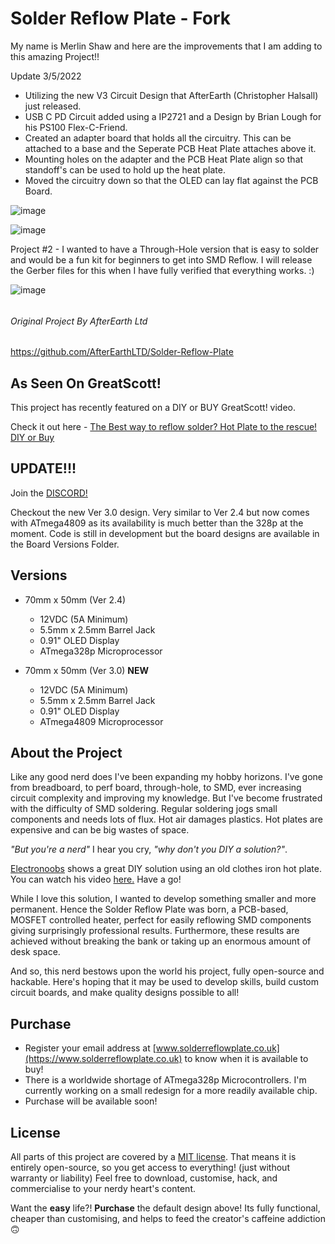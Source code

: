 # **Solder Reflow Plate - Fork** #

My name is Merlin Shaw and here are the improvements that I am adding to this amazing Project!!

Update 3/5/2022
- Utilizing the new V3 Circuit Design that AfterEarth (Christopher Halsall) just released.
- USB C PD Circuit added using a IP2721 and a Design by Brian Lough for his PS100 Flex-C-Friend.
- Created an adapter board that holds all the circuitry.  This can be attached to a base and the Seperate PCB Heat Plate attaches above it.
- Mounting holes on the adapter and the PCB Heat Plate align so that standoff's can be used to hold up the heat plate.
- Moved the circuitry down so that the OLED can lay flat against the PCB Board.

![image](https://user-images.githubusercontent.com/70423454/156940209-8f9bfcf4-19b1-4c5f-be6c-8bba423427ee.png)

![image](https://user-images.githubusercontent.com/70423454/156909184-379395d1-bbc4-404d-af9d-8d8450d88566.png)

Project #2 - I wanted to have a Through-Hole version that is easy to solder and would be a fun kit for beginners to get into SMD Reflow.
I will release the Gerber files for this when I have fully verified that everything works.  :)

![image](https://user-images.githubusercontent.com/70423454/157194705-91da5fb8-3ab0-462c-bb81-247678321556.png)


######

###### Original Project By AfterEarth Ltd
https://github.com/AfterEarthLTD/Solder-Reflow-Plate

## As Seen On GreatScott! 

This project has recently featured on a DIY or BUY GreatScott! video.

Check it out here - [The Best way to reflow solder? Hot Plate to the rescue! DIY or Buy](https://www.youtube.com/watch?v=QarizoUnRfk)

## UPDATE!!!

Join the [DISCORD!](https://discord.gg/T9dxeRmY)

Checkout the new Ver 3.0 design. Very similar to Ver 2.4 but now comes with ATmega4809 as its availability is much better than the 328p at the moment. Code is still in development but the board designs are available in the Board Versions Folder.

## Versions

- 70mm x 50mm (Ver 2.4)
  - 12VDC (5A Minimum)
  - 5.5mm x 2.5mm Barrel Jack
  - 0.91" OLED Display
  - ATmega328p Microprocessor

- 70mm x 50mm (Ver 3.0) **NEW**
  - 12VDC (5A Minimum)
  - 5.5mm x 2.5mm Barrel Jack
  - 0.91" OLED Display
  - ATmega4809 Microprocessor

## About the Project

Like any good nerd does I've been expanding my hobby horizons.
I've gone from breadboard, to perf board, through-hole, to SMD, ever increasing circuit complexity and improving my knowledge.
But I've become frustrated with the difficulty of SMD soldering.
Regular soldering jogs small components and needs lots of flux.
Hot air damages plastics.
Hot plates are expensive and can be big wastes of space.

*"But you're a nerd"* I hear you cry, *"why don't you DIY a solution?"*.

[Electronoobs](https://www.youtube.com/channel/UCjiVhIvGmRZixSzupD0sS9Q) shows a great DIY solution using an old clothes iron hot plate.
You can watch his video [here.](https://www.youtube.com/watch?v=C7blZigaaaA)
Have a go!

While I love this solution, I wanted to develop something smaller and more permanent.
Hence the Solder Reflow Plate was born, a PCB-based, MOSFET controlled heater, perfect for easily reflowing SMD components giving surprisingly professional results. Furthermore, these results are achieved without breaking the bank or taking up an enormous amount of desk space.

And so, this nerd bestows upon the world his project, fully open-source and hackable.
Here's hoping that it may be used to develop skills, build custom circuit boards, and make quality designs possible to all!

## Purchase

- Register your email address at [www.solderreflowplate.co.uk](https://www.solderreflowplate.co.uk) to know when it is available to buy!
- There is a worldwide shortage of ATmega328p Microcontrollers. I'm currently working on a small redesign for a more readily available chip.
- Purchase will be available soon!

## License

All parts of this project are covered by a [MIT license](LICENSE).
That means it is entirely open-source, so you get access to everything! (just without warranty or liability)
Feel free to download, customise, hack, and commercialise to your nerdy heart's content.

Want the **easy** life?!
**Purchase** the default design above!
Its fully functional, cheaper than customising, and helps to feed the creator's caffeine addiction 🙃
